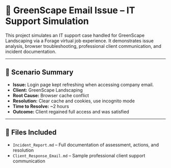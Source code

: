 # 📧 GreenScape Email Issue – IT Support Simulation

This project simulates an IT support case handled for GreenScape Landscaping via a Forage virtual job experience. It demonstrates issue analysis, browser troubleshooting, professional client communication, and incident documentation.

---

## 🧠 Scenario Summary

- **Issue:** Login page kept refreshing when accessing company email.  
- **Client:** GreenScape Landscaping  
- **Root Cause:** Browser cache conflict  
- **Resolution:** Clear cache and cookies, use incognito mode  
- **Time to Resolve:** ~2 hours  
- **Outcome:** Client regained full access and was satisfied

---

## 📁 Files Included

- `Incident_Report.md` – Full documentation of assessment, actions, and resolution  
- `Client_Response_Email.md` – Sample professional client support communication  
